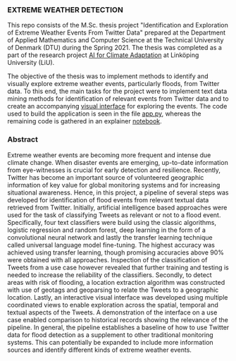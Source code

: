 ### EXTREME WEATHER DETECTION

This repo consists of the M.Sc. thesis project "Identification and Exploration of Extreme Weather Events From Twitter Data" prepared at the Department of Applied Mathematics and Computer Science at the Technical University of Denmark (DTU) during the Spring 2021. The thesis was completed as a part of the research project [AI for Climate Adaptation](https://liu.se/en/research/ai4climateadaptation) at Linköping University (LiU).

The objective of the thesis was to implement methods to identify and visually explore extreme weather events, particularly floods, from Twitter data. To this end, the main tasks for the project were to implement text data mining methods for identification of relevant events from Twitter data and to create an accompanying [visual interface](https://extremeweatherdetection.herokuapp.com/) for exploring the events. The code used to build the application is seen in the file [app.py](https://github.com/s153748/extreme-weather-detection/blob/main/app.py), whereas the remaining code is gathered in an explainer [notebook](https://nbviewer.jupyter.org/github/s153748/extreme-weather-detection/blob/main/notebook.ipynb). 

### Abstract

Extreme weather events are becoming more frequent and intense due climate change. When disaster events are emerging, up-to-date information from eye-witnesses is crucial for early detection and resilience. Recently, Twitter has become an important source of volunteered geographic information of key value for global monitoring systems and for increasing situational awareness. Hence, in this project, a pipeline of several steps was developed for identification of flood events from relevant textual data retrieved from Twitter. Initially, artificial intelligence based approaches were used for the task of classifying Tweets as relevant or not to a flood event. Specifically, four text classifiers were build using the classic algorithms, logistic regression and random forest, deep learning in the form of a convolutional neural network and lastly the transfer learning technique called universal language model fine-tuning. The highest accuracy was achieved using transfer learning, though promising accuracies above 90% were obtained with all approaches. Inspection of the classification of Tweets from a use case however revealed that further training and testing is needed to increase the reliability of the classifiers. Secondly, to detect areas with risk of flooding, a location extraction algorithm was constructed with use of geotags and geoparsing to relate the Tweets to a geographic location. Lastly, an interactive visual interface was developed using multiple coordinated views to enable exploration across the spatial, temporal and textual aspects of the Tweets. A demonstration of the interface on a use case enabled comparison to historical records showing the relevance of the pipeline. In general, the pipeline establishes a baseline of how to use Twitter data for flood detection as a supplement to other traditional monitoring systems. This can potentially be expanded to include more information sources and identify different kinds of extreme weather events.

